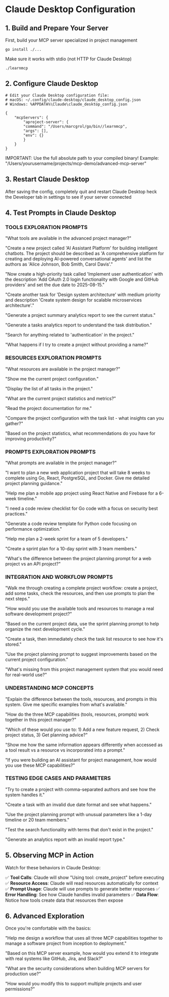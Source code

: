 # Claude Desktop Configuration

## 1. Build and Prepare Your Server
 
First, build your MCP server specialized in project management

    go install ./...

Make sure it works with stdio (not HTTP for Claude Desktop)

    ./learnmcp

## 2. Configure Claude Desktop

    # Edit your Claude Desktop configuration file:
    # macOS: ~/.config/claude-desktop/claude_desktop_config.json
    # Windows: %APPDATA%\Claude\claude_desktop_config.json

    {
        "mcpServers": {
            "aproject-server": {
            "command": "/Users/marcgrol/go/bin//learnmcp",
            "args": [],
            "env": {}
            }
        }
    }

IMPORTANT: Use the full absolute path to your compiled binary!
Example: "/Users/yourusername/projects/mcp-demo/advanced-mcp-server"

## 3. Restart Claude Desktop

After saving the config, completely quit and restart Claude Desktop
heck the Developer tab in settings to see if your server connected

## 4. Test Prompts in Claude Desktop

### TOOLS EXPLORATION PROMPTS

"What tools are available in the advanced project manager?"

"Create a new project called 'AI Assistant Platform' for building intelligent chatbots. The project should be described as 'A comprehensive platform for creating and deploying AI-powered conversational agents' and list the authors as 'Alice Johnson, Bob Smith, Carol Davis'."

"Now create a high-priority task called 'Implement user authentication' with the description 'Add OAuth 2.0 login functionality with Google and GitHub providers' and set the due date to 2025-08-15."

"Create another task for 'Design system architecture' with medium priority and description 'Create system design for scalable microservices architecture'."

"Generate a project summary analytics report to see the current status."

"Generate a tasks analytics report to understand the task distribution."

"Search for anything related to 'authentication' in the project."

"What happens if I try to create a project without providing a name?"

### RESOURCES EXPLORATION PROMPTS  

"What resources are available in the project manager?"

"Show me the current project configuration."

"Display the list of all tasks in the project."

"What are the current project statistics and metrics?"

"Read the project documentation for me."

"Compare the project configuration with the task list - what insights can you gather?"

"Based on the project statistics, what recommendations do you have for improving productivity?"

### PROMPTS EXPLORATION PROMPTS

"What prompts are available in the project manager?"

"I want to plan a new web application project that will take 8 weeks to complete using Go, React, PostgreSQL, and Docker. Give me detailed project planning guidance."

"Help me plan a mobile app project using React Native and Firebase for a 6-week timeline."

"I need a code review checklist for Go code with a focus on security best practices."

"Generate a code review template for Python code focusing on performance optimization."

"Help me plan a 2-week sprint for a team of 5 developers."

"Create a sprint plan for a 10-day sprint with 3 team members."

"What's the difference between the project planning prompt for a web project vs an API project?"

### INTEGRATION AND WORKFLOW PROMPTS

"Walk me through creating a complete project workflow: create a project, add some tasks, check the resources, and then use prompts to plan the next steps."

"How would you use the available tools and resources to manage a real software development project?"

"Based on the current project data, use the sprint planning prompt to help organize the next development cycle."

"Create a task, then immediately check the task list resource to see how it's stored."

"Use the project planning prompt to suggest improvements based on the current project configuration."

"What's missing from this project management system that you would need for real-world use?"

### UNDERSTANDING MCP CONCEPTS

"Explain the difference between the tools, resources, and prompts in this system. Give me specific examples from what's available."

"How do the three MCP capabilities (tools, resources, prompts) work together in this project manager?"

"Which of these would you use to: 1) Add a new feature request, 2) Check project status, 3) Get planning advice?"

"Show me how the same information appears differently when accessed as a tool result vs a resource vs incorporated into a prompt."

"If you were building an AI assistant for project management, how would you use these MCP capabilities?"

### TESTING EDGE CASES AND PARAMETERS

"Try to create a project with comma-separated authors and see how the system handles it."

"Create a task with an invalid due date format and see what happens."

"Use the project planning prompt with unusual parameters like a 1-day timeline or 20 team members."

"Test the search functionality with terms that don't exist in the project."

"Generate an analytics report with an invalid report type."

## 5. Observing MCP in Action

Watch for these behaviors in Claude Desktop:

✅ **Tool Calls**: Claude will show "Using tool: create_project" before executing
✅ **Resource Access**: Claude will read resources automatically for context  
✅ **Prompt Usage**: Claude will use prompts to generate better responses
✅ **Error Handling**: See how Claude handles invalid parameters
✅ **Data Flow**: Notice how tools create data that resources then expose

## 6. Advanced Exploration

Once you're comfortable with the basics:

"Help me design a workflow that uses all three MCP capabilities together to manage a software project from inception to deployment."

"Based on this MCP server example, how would you extend it to integrate with real systems like GitHub, Jira, and Slack?"

"What are the security considerations when building MCP servers for production use?"

"How would you modify this to support multiple projects and user permissions?"
